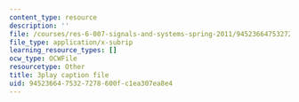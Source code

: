 ```yaml
---
content_type: resource
description: ''
file: /courses/res-6-007-signals-and-systems-spring-2011/9452366475327278600fc1ea307ea8e4_mmkOAMOw73U.srt
file_type: application/x-subrip
learning_resource_types: []
ocw_type: OCWFile
resourcetype: Other
title: 3play caption file
uid: 94523664-7532-7278-600f-c1ea307ea8e4
---
```

